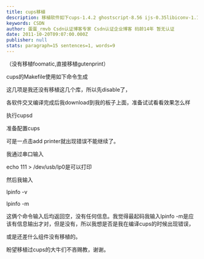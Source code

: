 ```yaml
---
title: cups移植
description: 移植软件如下cups-1.4.2 ghostscript-8.56 ijs-0.35libiconv-1.13.1 gutenprint-5.2.5复制代码（没有移植foomatic,直接移植gutenprint）cups的Makefile使用如下命令生成./configure --prefix=/usr/
keywords: CSDN
author: 蛋蛋_rmvb Csdn认证博客专家 Csdn认证企业博客 码龄14年 暂无认证
date: 2011-10-20T09:07:00.000Z
publisher: null
stats: paragraph=15 sentences=1, words=9
---
```

（没有移植foomatic,直接移植gutenprint）

cups的Makefile使用如下命令生成

这几项是我还没有移植这几个库，所以先disable了，

各软件交叉编译完成后我download到我的板子上面，准备试试看看效果怎么样

执行cupsd

准备配置cups

可是一点击add printer就出现错误不能继续了。

我通过串口输入

echo 111 > /dev/usb/lp0是可以打印

然后我输入

lpinfo -v

lpinfo -m

这俩个命令输入后均返回空，没有任何信息。我觉得最起码我输入lpinfo -m是应该有信息输出才对，但是没有，所以我想是否是我在编译cups的时候出现错误，

或是还差什么组件没有移植的。

盼望移植过cups的大牛们不吝赐教，谢谢。
